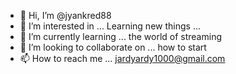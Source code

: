 - 👋 Hi, I’m @jyankred88
- 👀 I’m interested in ... Learning new things ...
- 🌱 I’m currently learning ... the world of streaming
- 💞️ I’m looking to collaborate on ... how to start
- 📫 How to reach me ... jardyardy1000@gmail.com

<!---
jyankred88/jyankred88 is a ✨ special ✨ repository because its `README.md` (this file) appears on your GitHub profile.
You can click the Preview link to take a look at your changes.
--->
